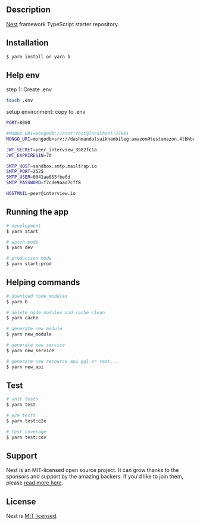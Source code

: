 ## Description

[Nest](https://github.com/nestjs/nest) framework TypeScript starter repository.

## Installation

```bash
$ yarn install or yarn b
```


## Help env
step 1: Create .env
```bash
touch .env
```
setup environment: copy to .env
```bash
PORT=8000

#MONGO_URI=mongodb://root:root@localhost:27001
MONGO_URI=mongodb+srv://dashmandalsaikhanbileg:amazon@testamazon.4lbhbua.mongodb.net/interview?retryWrites=true&w=majority

JWT_SECRET=peer_interview_3982fc1a
JWT_EXPRIRESIN=7d

SMTP_HOST=sandbox.smtp.mailtrap.io
SMTP_PORT=2525
SMTP_USER=0041ae855fbe0d
SMTP_PASSWORD=f7cde9aad7cff8

HOSTMAIL=peer@interview.io

```

## Running the app

```bash
# development
$ yarn start

# watch mode
$ yarn dev

# production mode
$ yarn start:prod
```

## Helping commands

```bash
# download node_modules
$ yarn b

# delete node_modules and cache clean
$ yarn cache

# generate new module
$ yarn new_module

# generate new service
$ yarn new_service

# generate new resource api gql or rest...
$ yarn new_api
```

## Test

```bash
# unit tests
$ yarn test

# e2e tests
$ yarn test:e2e

# test coverage
$ yarn test:cov
```

## Support

Nest is an MIT-licensed open source project. It can grow thanks to the sponsors and support by the amazing backers. If you'd like to join them, please [read more here](https://docs.nestjs.com/support).

## License

Nest is [MIT licensed](LICENSE).
